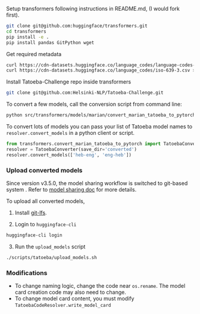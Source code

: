 <!---
Copyright 2020 The HuggingFace Team. All rights reserved.

Licensed under the Apache License, Version 2.0 (the "License");
you may not use this file except in compliance with the License.
You may obtain a copy of the License at

    http://www.apache.org/licenses/LICENSE-2.0

Unless required by applicable law or agreed to in writing, software
distributed under the License is distributed on an "AS IS" BASIS,
WITHOUT WARRANTIES OR CONDITIONS OF ANY KIND, either express or implied.
See the License for the specific language governing permissions and
limitations under the License.
-->

Setup transformers following instructions in README.md, (I would fork first).
```bash
git clone git@github.com:huggingface/transformers.git
cd transformers
pip install -e .
pip install pandas GitPython wget
```

Get required metadata
```bash
curl https://cdn-datasets.huggingface.co/language_codes/language-codes-3b2.csv  > language-codes-3b2.csv
curl https://cdn-datasets.huggingface.co/language_codes/iso-639-3.csv > iso-639-3.csv
```

Install Tatoeba-Challenge repo inside transformers
```bash
git clone git@github.com:Helsinki-NLP/Tatoeba-Challenge.git
```

To convert a few models, call the conversion script from command line:
```bash
python src/transformers/models/marian/convert_marian_tatoeba_to_pytorch.py --models heb-eng eng-heb --save_dir converted
```

To convert lots of models you can pass your list of Tatoeba model names to `resolver.convert_models` in a python client or script.

```python
from transformers.convert_marian_tatoeba_to_pytorch import TatoebaConverter
resolver = TatoebaConverter(save_dir='converted')
resolver.convert_models(['heb-eng', 'eng-heb'])
```


### Upload converted models
Since version v3.5.0, the model sharing workflow is switched to git-based system . Refer to [model sharing doc](https://huggingface.co/transformers/main/model_sharing.html#model-sharing-and-uploading) for more details.

To upload all converted models, 

1. Install [git-lfs](https://git-lfs.github.com/).

2. Login to `huggingface-cli`

```bash
huggingface-cli login
```

3. Run the `upload_models` script

```bash
./scripts/tatoeba/upload_models.sh
```


### Modifications
- To change naming logic, change the code near `os.rename`. The model card creation code may also need to change.
- To change model card content, you must modify `TatoebaCodeResolver.write_model_card`
